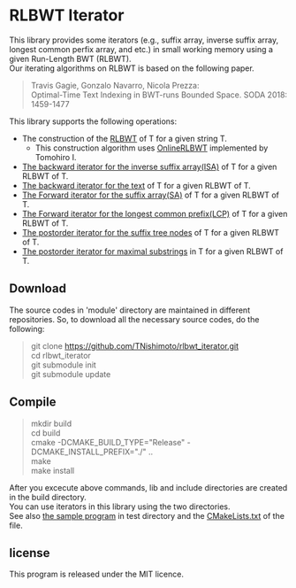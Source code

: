 # RLBWT Iterator

This library provides some iterators (e.g., suffix array, inverse suffix array, longest common perfix array, and etc.) in small working memory using a given Run-Length BWT (RLBWT).  
Our iterating algorithms on RLBWT is based on the following paper.  
  
>Travis Gagie, Gonzalo Navarro, Nicola Prezza:  
>Optimal-Time Text Indexing in BWT-runs Bounded Space. SODA 2018: 1459-1477  

This library supports the following operations:  

+ The construction of the [RLBWT](https://github.com/TNishimoto/rlbwt_iterator/blob/master/src/include/rlbwt.hpp "RLBWT") of T for a given string T.  
    * This construction algorithm uses [OnlineRLBWT](https://github.com/itomomoti/OnlineRlbwt "OnlineRLBWT") implemented by Tomohiro I.  
+ [The backward iterator for the inverse suffix array(ISA)](https://github.com/TNishimoto/rlbwt_iterator/blob/master/src/include/backward_isa.hpp "The backward iterator for the inverse suffix array(ISA)") of T for a given RLBWT of T.  
+ [The backward iterator for the text](https://github.com/TNishimoto/rlbwt_iterator/blob/master/src/include/backward_text.hpp "The backward iterator for the text") of T for a given RLBWT of T.  
+ [The Forward iterator for the suffix array(SA)](https://github.com/TNishimoto/rlbwt_iterator/blob/master/src/include/forward_sa.hpp "The Forward iterator for the suffix array(SA)") of T for a given RLBWT of T.  
+ [The Forward iterator for the longest common prefix(LCP)](https://github.com/TNishimoto/rlbwt_iterator/blob/master/src/include/forward_lcp_array.hpp "The Forward iterator for the longest common prefix(LCP)") of T for a given RLBWT of T.  
+ [The postorder iterator for the suffix tree nodes](https://github.com/TNishimoto/rlbwt_iterator/blob/master/src/include/postorder_suffix_tree.hpp "The postorder iterator for the suffix tree nodes") of T for a given RLBWT of T.  
+ [The postorder iterator for maximal substrings](https://github.com/TNishimoto/rlbwt_iterator/blob/master/src/include/postorder_maximal_substrings.hpp#L185 "The postorder iterator for maximal substrings") in T for a given RLBWT of T.  

## Download

The source codes in 'module' directory are maintained in different repositories.
So, to download all the necessary source codes, do the following:

> git clone https://github.com/TNishimoto/rlbwt_iterator.git  
> cd rlbwt_iterator  
> git submodule init  
> git submodule update  

## Compile

> mkdir build  
> cd build  
> cmake -DCMAKE_BUILD_TYPE="Release" -DCMAKE_INSTALL_PREFIX="./" ..  
> make  
> make install  

After you excecute above commands, lib and include directories are created in the build directory.  
You can use iterators in this library using the two directories.  
See also [the sample program](https://github.com/TNishimoto/rlbwt_iterator/blob/master/test/sample_main.cpp "the sample program") in test directory 
and the [CMakeLists.txt](https://github.com/TNishimoto/rlbwt_iterator/blob/master/test/CMakeLists.txt "CMakeLists.txt") of the file.  

## license

This program is released under the MIT licence.
